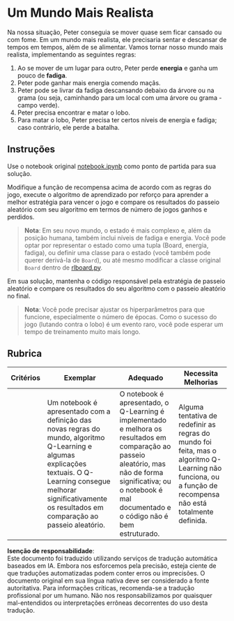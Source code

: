 # Um Mundo Mais Realista

Na nossa situação, Peter conseguia se mover quase sem ficar cansado ou com fome. Em um mundo mais realista, ele precisaria sentar e descansar de tempos em tempos, além de se alimentar. Vamos tornar nosso mundo mais realista, implementando as seguintes regras:

1. Ao se mover de um lugar para outro, Peter perde **energia** e ganha um pouco de **fadiga**.
2. Peter pode ganhar mais energia comendo maçãs.
3. Peter pode se livrar da fadiga descansando debaixo da árvore ou na grama (ou seja, caminhando para um local com uma árvore ou grama - campo verde).
4. Peter precisa encontrar e matar o lobo.
5. Para matar o lobo, Peter precisa ter certos níveis de energia e fadiga; caso contrário, ele perde a batalha.

## Instruções

Use o notebook original [notebook.ipynb](../../../../8-Reinforcement/1-QLearning/notebook.ipynb) como ponto de partida para sua solução.

Modifique a função de recompensa acima de acordo com as regras do jogo, execute o algoritmo de aprendizado por reforço para aprender a melhor estratégia para vencer o jogo e compare os resultados do passeio aleatório com seu algoritmo em termos de número de jogos ganhos e perdidos.

> **Nota**: Em seu novo mundo, o estado é mais complexo e, além da posição humana, também inclui níveis de fadiga e energia. Você pode optar por representar o estado como uma tupla (Board, energia, fadiga), ou definir uma classe para o estado (você também pode querer derivá-la de `Board`), ou até mesmo modificar a classe original `Board` dentro de [rlboard.py](../../../../8-Reinforcement/1-QLearning/rlboard.py).

Em sua solução, mantenha o código responsável pela estratégia de passeio aleatório e compare os resultados do seu algoritmo com o passeio aleatório no final.

> **Nota**: Você pode precisar ajustar os hiperparâmetros para que funcione, especialmente o número de épocas. Como o sucesso do jogo (lutando contra o lobo) é um evento raro, você pode esperar um tempo de treinamento muito mais longo.

## Rubrica

| Critérios | Exemplar                                                                                                                                                                                               | Adequado                                                                                                                                                                                 | Necessita Melhorias                                                                                                                        |
| --------- | ----------------------------------------------------------------------------------------------------------------------------------------------------------------------------------------------------- | --------------------------------------------------------------------------------------------------------------------------------------------------------------------------------------- | ------------------------------------------------------------------------------------------------------------------------------------------ |
|           | Um notebook é apresentado com a definição das novas regras do mundo, algoritmo Q-Learning e algumas explicações textuais. O Q-Learning consegue melhorar significativamente os resultados em comparação ao passeio aleatório. | O notebook é apresentado, o Q-Learning é implementado e melhora os resultados em comparação ao passeio aleatório, mas não de forma significativa; ou o notebook é mal documentado e o código não é bem estruturado. | Alguma tentativa de redefinir as regras do mundo foi feita, mas o algoritmo Q-Learning não funciona, ou a função de recompensa não está totalmente definida. |

**Isenção de responsabilidade**:  
Este documento foi traduzido utilizando serviços de tradução automática baseados em IA. Embora nos esforcemos pela precisão, esteja ciente de que traduções automatizadas podem conter erros ou imprecisões. O documento original em sua língua nativa deve ser considerado a fonte autoritativa. Para informações críticas, recomenda-se a tradução profissional por um humano. Não nos responsabilizamos por quaisquer mal-entendidos ou interpretações errôneas decorrentes do uso desta tradução.